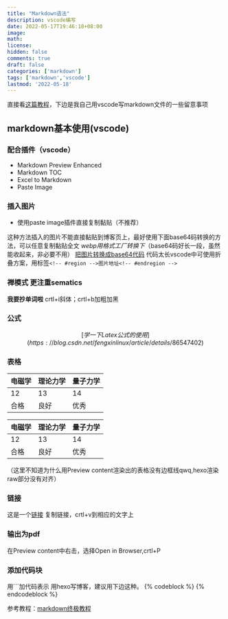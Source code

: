 ```yaml
---
title: "Markdown语法"
description: vscode编写
date: 2022-05-17T19:46:18+08:00
image: 
math: 
license: 
hidden: false
comments: true
draft: false
categories: ['markdown']
tags: ['markdown','vscode']
lastmod: '2022-05-18'
---
```


直接看[这篇教程](https://kz16.top/md/)，下边是我自己用vscode写markdown文件的一些留意事项


## markdown基本使用(vscode)

### 配合插件（vscode）
* Markdown Preview Enhanced
* Markdown TOC
* Excel to Markdown
* Paste Image

### 插入图片

* 使用paste image插件直接复制黏贴（不推荐）

这种方法插入的图片不能直接黏贴到博客页上，最好使用下面base64码转换的方法，可以任意复制黏贴全文
*webp用格式工厂转换下*（base64码好长一段，虽然能收起来，非必要不用）
[把图片转换成base64代码](http://www.jsons.cn/img2base64/)
代码太长vscode中可使用折叠方案，用标签```<!-- #region -->图片地址<!-- #endregion -->```

### 禅模式 更注重sematics
**我要抄单词啦** crtl+i斜体；crtl+b加粗加黑

### 公式
$$
[学一下Latex公式的使用](https://blog.csdn.net/fengxinlinux/article/details/86547402)
$$

### 表格
|电磁学|理论力学|量子力学|
|---|---|---|
|12|13|14|
|合格|良好|优秀|

|电磁学|理论力学|量子力学|
|---|---|---|
|12|13|14|
|合格|良好|优秀|

（这里不知道为什么用Preview content渲染出的表格没有边框线qwq,hexo渲染raw部分没有对齐）

### 链接
这是一个[链接](https://www.baidu.com/?tn=49055317_hao_pg)
复制链接，crtl+v到相应的文字上

### 输出为pdf
在Preview content中右击，选择Open in Browser,crtl+P

### 添加代码块
用```加代码表示
用hexo写博客，建议用下边这种。
{% codeblock %}
{% endcodeblock %}

参考教程：[markdown终极教程]()